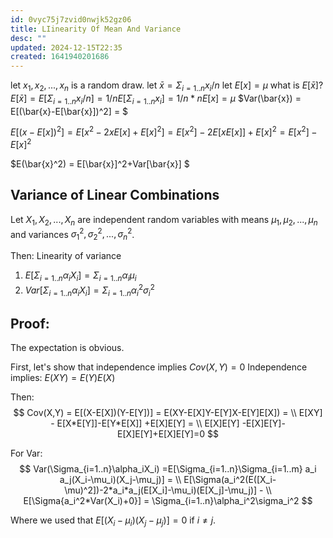```yaml
---
id: 0vyc75j7zvid0nwjk52gz06
title: LIinearity Of Mean And Variance
desc: ""
updated: 2024-12-15T22:35
created: 1641940201686
---
```



let $x_1,x_2,...,x_n$ is a random draw.
let $\bar{x}= \Sigma_{i=1..n}x_i/n$
let $E[x]=\mu$
what is $E[\bar{x}]$?
$E[\bar{x}] = E[\Sigma_{i=1..n}x_i/n]=1/n  E[\Sigma_{i=1..n}x_i] = 1/n*nE[x] = \mu$
$Var(\bar{x}) = E[(\bar{x}-E[\bar{x}])^2] = $

$E[(x-E[x])^2]=E[x^2-2xE[x]+E[x]^2] = E[x^2]-2E[xE[x]]+E[x]^2 = E[x^2] - E[x]^2$

$E(\bar{x}^2) = E[\bar{x}]^2+Var[\bar{x}] $

## Variance of Linear Combinations ##

Let $X_1,X_2,...,X_n$ are independent random variables with means
$\mu_1,\mu_2,...,\mu_n$ and variances $\sigma_1^2,\sigma_2^2,...,\sigma_n^2$.


Then:
Linearity of variance
1. $E[\Sigma_{i=1..n}\alpha_iX_i] =\Sigma_{i=1..n}\alpha_i\mu_i$
2. $Var[\Sigma_{i=1..n}\alpha_iX_i] =\Sigma_{i=1..n}\alpha_i^2\sigma_i^2$

## Proof:
The expectation is obvious.


First, let's show that independence implies $Cov(X,Y) = 0$
Independence implies: $E(XY) = E(Y)E(X)$

Then:
$$
Cov(X,Y) = E[(X-E[X])(Y-E[Y])] = E(XY-E[X]Y-E[Y]X-E[Y]E[X]) = \\
E[XY] - E[X*E[Y]]-E[Y*E[X]] +E[X]E[Y] = \\
E[X]E[Y] -E[X]E[Y]-E[X]E[Y]+E[X]E[Y]=0
$$

For Var:
$$
Var(\Sigma_{i=1..n}\alpha_iX_i)  =E[\Sigma_{i=1..n}\Sigma_{i=1..m} a_i a_j(X_i-\mu_i)(X_j-\mu_j)] = \\
E[\Sigma(a_i^2(E([X_i-\mu)^2])-2*a_i*a_j(E[X_i]-\mu_i)(E[X_j]-\mu_j)] - \\
E[\Sigma{a_i^2*Var(X_i)+0}] = \Sigma_{i=1..n}\alpha_i^2\sigma_i^2  
$$

Where we used that $E[(X_i-\mu_i)(X_j-\mu_j)] = 0$ if $i\ne j$.













